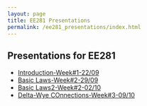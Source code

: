 ```yaml
---
layout: page
title: EE281 Presentations
permalink: /ee281_presentations/index.html
---
```


## Presentations for EE281

- [Introduction-Week#1-22/09](/presentations/ee281_intro.html)
- [Basic Laws-Week#2-29/09](/presentations/ee281_basic_laws.html)
- [Basic Laws2-Week#2-02/10](/presentations/ee281_basic_laws2.html)
- [Delta-Wye COnnections-Week#3-09/10](/presentations/ee281_delta_wye.html)

